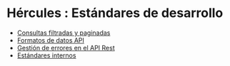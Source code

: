 # Hércules : Estándares de desarrollo



* [Consultas filtradas y paginadas](/hercules/sgi-sistema-de-gestion-de-investigacion/desarrollo-y-configuracion/estandares-de-desarrollo/consultas-filtradas-y-paginadas.md "/hercules/sgi-sistema-de-gestion-de-investigacion/desarrollo-y-configuracion/estandares-de-desarrollo/consultas-filtradas-y-paginadas.md")
* [Formatos de datos API](/hercules/sgi-sistema-de-gestion-de-investigacion/desarrollo-y-configuracion/estandares-de-desarrollo/formatos-de-datos-api.md "/hercules/sgi-sistema-de-gestion-de-investigacion/desarrollo-y-configuracion/estandares-de-desarrollo/formatos-de-datos-api.md")
* [Gestión de errores en el API Rest](/hercules/sgi-sistema-de-gestion-de-investigacion/desarrollo-y-configuracion/estandares-de-desarrollo/gestion-de-errores-en-el-api-rest/index.md "/hercules/sgi-sistema-de-gestion-de-investigacion/desarrollo-y-configuracion/estandares-de-desarrollo/gestion-de-errores-en-el-api-rest/index.md")
* [Estándares internos](/hercules/sgi-sistema-de-gestion-de-investigacion/desarrollo-y-configuracion/estandares-de-desarrollo/estandares-internos/index.md "/hercules/sgi-sistema-de-gestion-de-investigacion/desarrollo-y-configuracion/estandares-de-desarrollo/estandares-internos/index.md")




